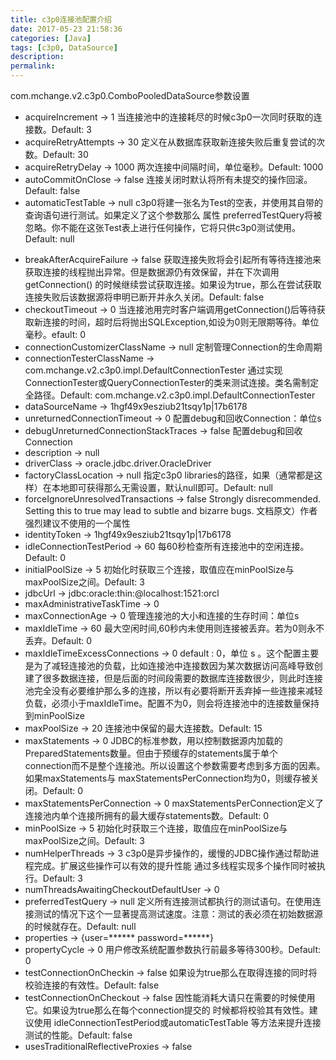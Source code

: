 ```yaml
---
title: c3p0连接池配置介绍
date: 2017-05-23 21:58:36
categories: [Java]
tags: [c3p0, DataSource]
description:
permalink:
---
```

com.mchange.v2.c3p0.ComboPooledDataSource参数设置

- acquireIncrement -> 1
当连接池中的连接耗尽的时候c3p0一次同时获取的连接数。Default: 3
- acquireRetryAttempts -> 30
定义在从数据库获取新连接失败后重复尝试的次数。Default: 30
- acquireRetryDelay -> 1000
两次连接中间隔时间，单位毫秒。Default: 1000
- autoCommitOnClose -> false
连接关闭时默认将所有未提交的操作回滚。Default: false
- automaticTestTable -> null
c3p0将建一张名为Test的空表，并使用其自带的查询语句进行测试。如果定义了这个参数那么 属性 preferredTestQuery将被忽略。你不能在这张Test表上进行任何操作，它将只供c3p0测试使用。Default: null
<!-- more -->
- breakAfterAcquireFailure -> false
获取连接失败将会引起所有等待连接池来获取连接的线程抛出异常。但是数据源仍有效保留，并在下次调用getConnection() 的时候继续尝试获取连接。如果设为true，那么在尝试获取连接失败后该数据源将申明已断开并永久关闭。Default: false
- checkoutTimeout -> 0
当连接池用完时客户端调用getConnection()后等待获取新连接的时间，超时后将抛出SQLException,如设为0则无限期等待。单位毫秒。efault: 0
- connectionCustomizerClassName -> null
定制管理Connection的生命周期
- connectionTesterClassName -> com.mchange.v2.c3p0.impl.DefaultConnectionTester
通过实现ConnectionTester或QueryConnectionTester的类来测试连接。类名需制定全路径。Default: com.mchange.v2.c3p0.impl.DefaultConnectionTester
- dataSourceName -> 1hgf49x9esziub21tsqy1p|17b6178
- unreturnedConnectionTimeout -> 0
配置debug和回收Connection：单位s
- debugUnreturnedConnectionStackTraces -> false
配置debug和回收Connection
- description -> null
- driverClass -> oracle.jdbc.driver.OracleDriver
- factoryClassLocation -> null
指定c3p0 libraries的路径，如果（通常都是这样）在本地即可获得那么无需设置，默认null即可。Default: null
- forceIgnoreUnresolvedTransactions -> false
Strongly disrecommended. Setting this to true may lead to subtle and bizarre bugs. 文档原文）作者强烈建议不使用的一个属性
- identityToken -> 1hgf49x9esziub21tsqy1p|17b6178
- idleConnectionTestPeriod -> 60
每60秒检查所有连接池中的空闲连接。Default: 0
- initialPoolSize -> 5
初始化时获取三个连接，取值应在minPoolSize与maxPoolSize之间。Default: 3
- jdbcUrl -> jdbc:oracle:thin:@localhost:1521:orcl
- maxAdministrativeTaskTime -> 0
- maxConnectionAge -> 0
管理连接池的大小和连接的生存时间：单位s
- maxIdleTime -> 60
最大空闲时间,60秒内未使用则连接被丢弃。若为0则永不丢弃。Default: 0
- maxIdleTimeExcessConnections -> 0
default : 0，单位 s 。这个配置主要是为了减轻连接池的负载，比如连接池中连接数因为某次数据访问高峰导致创建了很多数据连接，但是后面的时间段需要的数据库连接数很少，则此时连接池完全没有必要维护那么多的连接，所以有必要将断开丢弃掉一些连接来减轻负载，必须小于maxIdleTime。配置不为0，则会将连接池中的连接数量保持到minPoolSize
- maxPoolSize -> 20
连接池中保留的最大连接数。Default: 15
- maxStatements -> 0
JDBC的标准参数，用以控制数据源内加载的PreparedStatements数量。但由于预缓存的statements属于单个 connection而不是整个连接池。所以设置这个参数需要考虑到多方面的因素。如果maxStatements与 maxStatementsPerConnection均为0，则缓存被关闭。Default: 0
- maxStatementsPerConnection -> 0
maxStatementsPerConnection定义了连接池内单个连接所拥有的最大缓存statements数。Default: 0
- minPoolSize -> 5
初始化时获取三个连接，取值应在minPoolSize与maxPoolSize之间。Default: 3
- numHelperThreads -> 3
c3p0是异步操作的，缓慢的JDBC操作通过帮助进程完成。扩展这些操作可以有效的提升性能 通过多线程实现多个操作同时被执行。Default: 3
- numThreadsAwaitingCheckoutDefaultUser -> 0
- preferredTestQuery -> null
定义所有连接测试都执行的测试语句。在使用连接测试的情况下这个一显著提高测试速度。注意：测试的表必须在初始数据源的时候就存在。Default: null
- properties -> {user=****** password=******}
- propertyCycle -> 0
用户修改系统配置参数执行前最多等待300秒。Default: 0
- testConnectionOnCheckin -> false
如果设为true那么在取得连接的同时将校验连接的有效性。Default: false
- testConnectionOnCheckout -> false
因性能消耗大请只在需要的时候使用它。如果设为true那么在每个connection提交的 时候都将校验其有效性。建议使用 idleConnectionTestPeriod或automaticTestTable 等方法来提升连接测试的性能。Default: false
- usesTraditionalReflectiveProxies -> false
